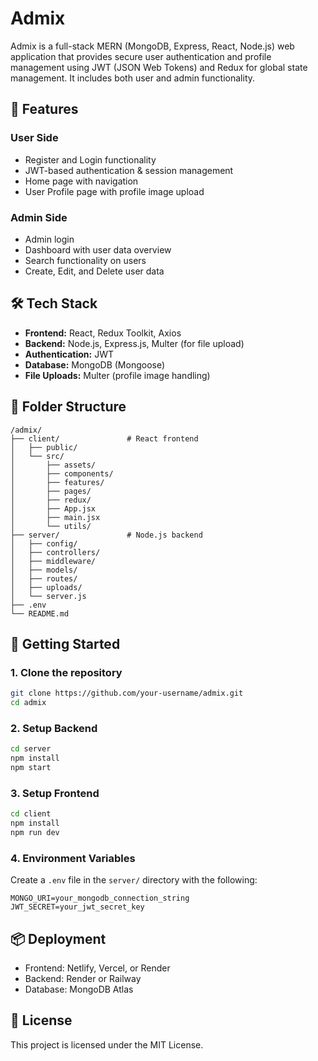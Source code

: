 
# Admix

Admix is a full-stack MERN (MongoDB, Express, React, Node.js) web application that provides secure user authentication and profile management using JWT (JSON Web Tokens) and Redux for global state management. It includes both user and admin functionality.

## 🔑 Features

### User Side
- Register and Login functionality
- JWT-based authentication & session management
- Home page with navigation
- User Profile page with profile image upload

### Admin Side
- Admin login
- Dashboard with user data overview
- Search functionality on users
- Create, Edit, and Delete user data

## 🛠️ Tech Stack

- **Frontend:** React, Redux Toolkit, Axios
- **Backend:** Node.js, Express.js, Multer (for file upload)
- **Authentication:** JWT
- **Database:** MongoDB (Mongoose)
- **File Uploads:** Multer (profile image handling)

## 📁 Folder Structure

```
/admix/
├── client/               # React frontend
│   ├── public/
│   └── src/
│       ├── assets/
│       ├── components/
│       ├── features/
│       ├── pages/
│       ├── redux/
│       ├── App.jsx
│       ├── main.jsx
│       └── utils/
├── server/               # Node.js backend
│   ├── config/
│   ├── controllers/
│   ├── middleware/
│   ├── models/
│   ├── routes/
│   ├── uploads/
│   └── server.js
├── .env
└── README.md
```

## 🚀 Getting Started

### 1. Clone the repository
```bash
git clone https://github.com/your-username/admix.git
cd admix
```

### 2. Setup Backend
```bash
cd server
npm install
npm start
```

### 3. Setup Frontend
```bash
cd client
npm install
npm run dev
```

### 4. Environment Variables
Create a `.env` file in the `server/` directory with the following:

```
MONGO_URI=your_mongodb_connection_string
JWT_SECRET=your_jwt_secret_key
```

## 📦 Deployment
- Frontend: Netlify, Vercel, or Render
- Backend: Render or Railway
- Database: MongoDB Atlas

## 📄 License
This project is licensed under the MIT License.
    

 
 
